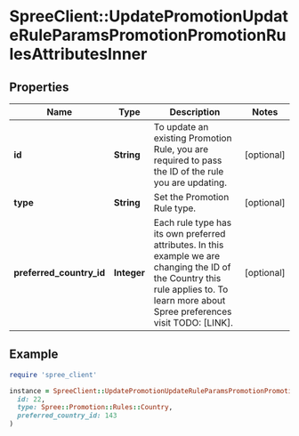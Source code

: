 # SpreeClient::UpdatePromotionUpdateRuleParamsPromotionPromotionRulesAttributesInner

## Properties

| Name | Type | Description | Notes |
| ---- | ---- | ----------- | ----- |
| **id** | **String** | To update an existing Promotion Rule, you are required to pass the ID of the rule you are updating. | [optional] |
| **type** | **String** | Set the Promotion Rule type. | [optional] |
| **preferred_country_id** | **Integer** | Each rule type has its own preferred attributes. In this example we are changing the ID of the Country this rule applies to. To learn more about Spree preferences visit TODO: [LINK]. | [optional] |

## Example

```ruby
require 'spree_client'

instance = SpreeClient::UpdatePromotionUpdateRuleParamsPromotionPromotionRulesAttributesInner.new(
  id: 22,
  type: Spree::Promotion::Rules::Country,
  preferred_country_id: 143
)
```

